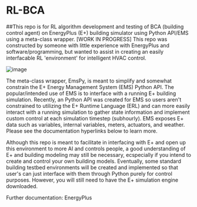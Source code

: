 # RL-BCA
##This repo is for RL algorithm development and testing of BCA (building control agent) on EnergyPlus (E+) building simulator using Python API/EMS using a meta-class wrapper. [WORK IN PROGRESS]
This repo was constructed by someone with little experience with EnergyPlus and software/programming, but wanted to assist in creating an easily interfacable RL 'environment' for intelligent HVAC control.  

![image](https://user-images.githubusercontent.com/65429130/119517258-764bbc00-bd45-11eb-97bf-1af9ab0444cb.png)

The meta-class wrapper, EmsPy, is meant to simplify and somewhat constrain the E+ Energy Management System (EMS) Python API. The popular/intended use of EMS is to interface with a running E+ building simulation. Recently, an Python API was created for EMS so users aren't constrained to utilizing the E+ Runtime Language (ERL) and can more easily interact with a running simulation to gather state information and implement custom control at each simulation timestep (subhourly).
EMS exposes E+ data such as variables, internal variables, meters, actuators, and weather. Please see the documentation hyperlinks below to learn more. 

Although this repo is meant to facilitate in interfacing with E+ and open up this environment to more AI and controls people, a good understanding of E+ and building modeling may still be necessary, ecspecially if you intend to create and control your own building models. Eventually, some standard building testbed environments will be created and implemented so that user's can just interface with them through Python purely for control purposes. However, you will still need to have the E+ simulation engine downloaded. 

Further documentation:
EnergyPlus





 
